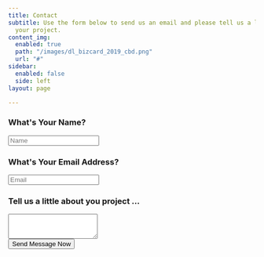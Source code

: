 ```yaml
---
title: Contact
subtitle: Use the form below to send us an email and please tell us a little about
  your project.
content_img:
  enabled: true
  path: "/images/dl_bizcard_2019_cbd.png"
  url: "#"
sidebar:
  enabled: false
  side: left
layout: page

---
```

<form method="post" netlify>

<h3>What's Your Name?</h3>
<input type="text" id="name" name="name" placeholder="Name"/>
<br>
<h3>What's Your Email Address?</h3>
<input type="text" id="email" name="email" placeholder="Email"/>
<br>
<h3>Tell us a little about you project ...</h3>
<textarea rows="3" col="100%" name="project_info"></textarea>
<br>
<input name="submit" type="submit" value="Send Message Now">

</form>